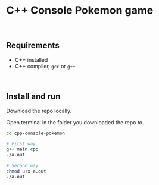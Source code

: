 # C++ Console Pokemon game

<br />

## Requirements

- C++ installed
- C++ compiler, `gcc` or `g++`

<br />

## Install and run

Download the repo locally.

Open terminal in the folder you downloaded the repo to.

```zsh
cd cpp-console-pokemon
```

```zsh
# First way
g++ main.cpp
./a.out

# Second way
chmod u+x a.out
./a.out
```
